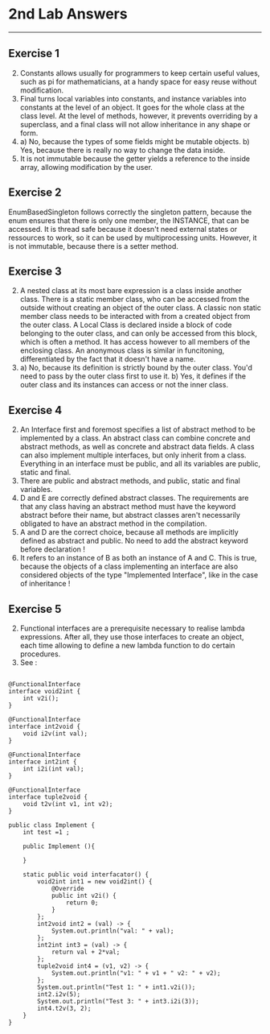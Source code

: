 # 2nd Lab Answers

---

## Exercise 1

2) Constants allows usually for programmers to keep certain useful values, such as pi for mathematicians, at a handy space for easy reuse without modification.
3) Final turns local variables into constants, and instance variables into constants at the level of an object. It goes for the whole class at the class level. At the level of methods, however, it prevents overriding by a superclass, and a final class will not allow inheritance in any shape or form.
4) a) No, because the types of some fields might be mutable objects. b) Yes, because there is really no way to change the data inside.
5) It is not immutable because the getter yields a reference to the inside array, allowing modification by the user.

## Exercise 2

EnumBasedSingleton follows correctly the singleton pattern, because the enum ensures that there is only one member, the INSTANCE, that can be accessed. It is thread safe because it doesn't need external states or ressources to work, so it can be used by multiprocessing units. However, it is not immutable, because there is a setter method.

## Exercise 3

2) A nested class at its most bare expression is a class inside another class. There is a static member class, who can be accessed from the outside without creating an object of the outer class. A classic non static member class needs to be interacted with from a created object from the outer class. A Local Class is declared inside a block of code belonging to the outer class, and can only be accessed from this block, which is often a method. It has access however to all members of the enclosing class. An anonymous class is similar in funcitoning, differentiated by the fact that it doesn't have a name.
3) a) No, because its definition is strictly bound by the outer class. You'd need to pass by the outer class first to use it. b) Yes, it defines if the outer class and its instances can access or not the inner class.

## Exercise 4

2) An Interface first and foremost specifies a list of abstract method to be implemented by a class. An abstract class can combine concrete and abstract methods, as well as concrete and abstract data fields. A class can also implement multiple interfaces, but only inherit from a class. Everything in an interface must be public, and all its variables are public, static and final.
3) There are public and abstract methods, and public, static and final variables.
4) D and E are correctly defined abstract classes. The requirements are that any class having an abstract method must have the keyword abstract before their name, but abstract classes aren't necessarily obligated to have an abstract method in the compilation.
5) A and D are the correct choice, because all methods are implicitly defined as abstract and public. No need to add the abstract keyword before declaration !
6) It refers to an instance of B as both an instance of A and C. This is true, because the objects of a class implementing an interface are also considered objects of the type "Implemented Interface", like in the case of inheritance !

## Exercise 5

2) Functional interfaces are a prerequisite necessary to realise lambda expressions. After all, they use those interfaces to create an object, each time allowing to define a new lambda function to do certain procedures.
3) See :

```package agh.ii.prinjava.lab02.lst02_11;

@FunctionalInterface
interface void2int {
    int v2i();
}

@FunctionalInterface
interface int2void {
    void i2v(int val);
}

@FunctionalInterface
interface int2int {
    int i2i(int val);
}

@FunctionalInterface
interface tuple2void {
    void t2v(int v1, int v2);
}

public class Implement {
    int test =1 ;

    public Implement (){

    }

    static public void interfacator() {
        void2int int1 = new void2int() {
            @Override
            public int v2i() {
                return 0;
            }
        };
        int2void int2 = (val) -> {
            System.out.println("val: " + val);
        };
        int2int int3 = (val) -> {
            return val + 2*val;
        };
        tuple2void int4 = (v1, v2) -> {
            System.out.println("v1: " + v1 + " v2: " + v2);
        };
        System.out.println("Test 1: " + int1.v2i());
        int2.i2v(5);
        System.out.println("Test 3: " + int3.i2i(3));
        int4.t2v(3, 2);
    }
}
```